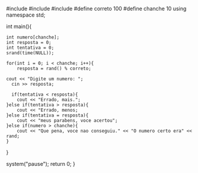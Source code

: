 #include<iostream>
#include<cstdlib>
#include<ctime>
#define correto 100
#define chanche 10
using namespace std;

int main(){

	int numero[chanche];
	int resposta = 0;
	int tentativa = 0;
	srand(time(NULL));

	for(int i = 0; i < chanche; i++){
		resposta = rand() % correto;

	cout << "Digite um numero: ";
	  cin >> resposta;

	  if(tentativa < resposta){
		cout << "Errado, mais.";
	}else if(tentativa > resposta){
		cout << "Errado, menos;
	}else if(tentativa = resposta){
		cout << "meus parabens, voce acertou";
	}else if(numero > chanche){
		cout << "Que pena, voce nao conseguiu." << "O numero certo era" << rand;
	}
   }

system("pause");
return 0;
}
